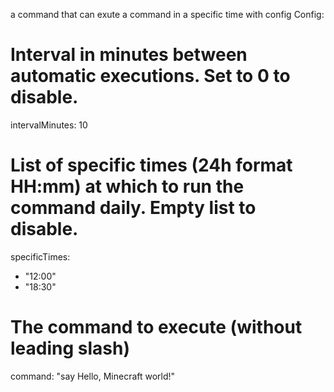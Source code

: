 a command that can exute a command in a specific time with config
Config: 
# Interval in minutes between automatic executions. Set to 0 to disable.
intervalMinutes: 10

# List of specific times (24h format HH:mm) at which to run the command daily. Empty list to disable.
specificTimes:
  - "12:00"
  - "18:30"

# The command to execute (without leading slash)
command: "say Hello, Minecraft world!"

